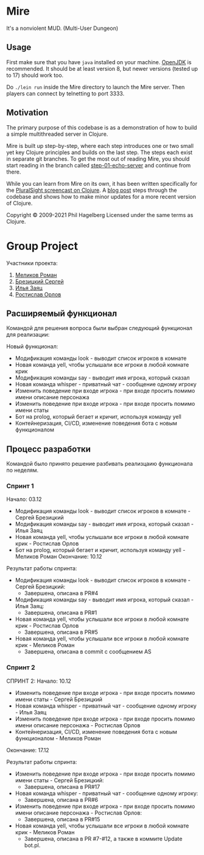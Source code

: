 # Mire

It's a nonviolent MUD. (Multi-User Dungeon)

## Usage

First make sure that you have `java` installed on your
machine. [OpenJDK](https://adoptopenjdk.net) is recommended. It should
be at least version 8, but newer versions (tested up to 17) should work too.

Do `./lein run` inside the Mire directory to launch the Mire
server. Then players can connect by telnetting to port 3333.

## Motivation

The primary purpose of this codebase is as a demonstration of how to
build a simple multithreaded server in Clojure.

Mire is built up step-by-step, where each step introduces one or two
small yet key Clojure principles and builds on the last step. The
steps each exist in separate git branches. To get the most out of
reading Mire, you should start reading in the branch called
[step-01-echo-server](http://github.com/technomancy/mire/tree/01-echo-server)
and continue from there.

While you can learn from Mire on its own, it has been written
specifically for the [PluralSight screencast on
Clojure](https://www.pluralsight.com/courses/functional-programming-clojure).
A [blog post](https://technomancy.us/136) steps through the codebase
and shows how to make minor updates for a more recent version of Clojure.

Copyright © 2009-2021 Phil Hagelberg
Licensed under the same terms as Clojure.

# Group Project

Участники проекта:

1. [Меликов Роман](https://github.com/MelikovMan)
2. [Брезицкий Сергей](https://github.com/SergeiB2002)
3. [Илья Заяц](https://github.com/IlyaZayats)
4. [Ростислав Орлов](https://github.com/RostislavOrlov)

## Расширяемый функционал

Командой для решения вопроса были выбран следующий функционал для реализации:

Новый функционал:
- Модификация команды look - выводит список игроков в комнате
- Новая команда yell, чтобы услышали все игроки в любой комнате крик
- Модификация команды say - выводит имя игрока, который сказал
- Новая команда whisper - приватный чат - сообщение одному игроку
- Изменить поведение при входе игрока - при входе просить помимо имени описание персонажа
- Изменить поведение при входе игрока - при входе просить помимо имени статы
- Бот на prolog, который бегает и кричит, используя команду yell
- Контейнеризация, CI/CD, изменение поведения бота с новым функционалом

## Процесс разработки

Командой было принято решение разбивать реализцаию функционала по неделям.

### Спринт 1

Начало: 03.12
- Модификация команды look - выводит список игроков в комнате - Сергей Брезицкий
- Модификация команды say - выводит имя игрока, который сказал - Илья Заяц
- Новая команда yell, чтобы услышали все игроки в любой комнате крик - Ростислав Орлов
- Бот на prolog, который бегает и кричит, используя команду yell - Меликов Роман
Окончание: 10.12

Результат работы спринта:
- Модификация команды look - выводит список игроков в комнате - Сергей Брезицкий:
  - Завершена, описана в PR#4
- Модификация команды say - выводит имя игрока, который сказал - Илья Заяц:
  - Завершена, описана в PR#1
- Новая команда yell, чтобы услышали все игроки в любой комнате крик - Ростислав Орлов
  - Завершена, описана в PR#5
- Новая команда yell, чтобы услышали все игроки в любой комнате крик - Меликов Роман
  - Завершена, описана в commit с сообщением AS

### Спринт 2
СПРИНТ 2:
Начало: 10.12

- Изменить поведение при входе игрока - при входе просить помимо имени статы - Сергей Брезицкий
- Новая команда whisper - приватный чат - сообщение одному игроку - Илья Заяц
- Изменить поведение при входе игрока - при входе просить помимо имени описание персонажа - Ростислав Орлов
- Контейнеризация, CI/CD, изменение поведения бота с новым функционалом - Меликов Роман

Окончание: 17.12

Результат работы спринта:
- Изменить поведение при входе игрока - при входе просить помимо имени статы - Сергей Брезицкий:
  - Завершена, описана в PR#17
- Новая команда whisper - приватный чат - сообщение одному игроку:
  - Завершена, описана в PR#6
- Изменить поведение при входе игрока - при входе просить помимо имени описание персонажа - Ростислав Орлов:
  - Завершена, описана в PR#15
- Новая команда yell, чтобы услышали все игроки в любой комнате крик - Меликов Роман
  - Завершена, описана в PR #7-#12, а также в коммите Update bot.pl.
